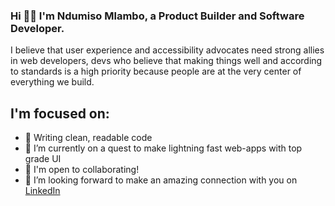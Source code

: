 ### Hi 👋🏼 I'm Ndumiso Mlambo, a Product Builder and Software Developer.

I believe that user experience and accessibility advocates need strong allies in web developers, devs who believe that making things well and according to standards is a high priority because people are at the very center of everything we build.

## I'm focused on:

- 🔭 Writing clean, readable code
- 🌱 I’m currently on a quest to make lightning fast web-apps with top grade UI
- 👯 I'm open to collaborating!
- 🤝 I’m looking forward to make an amazing connection with you on <a href="https://www.linkedin.com/in/ndumiso-mlambo-a7a93423/" rel="nofollow">LinkedIn</a>

